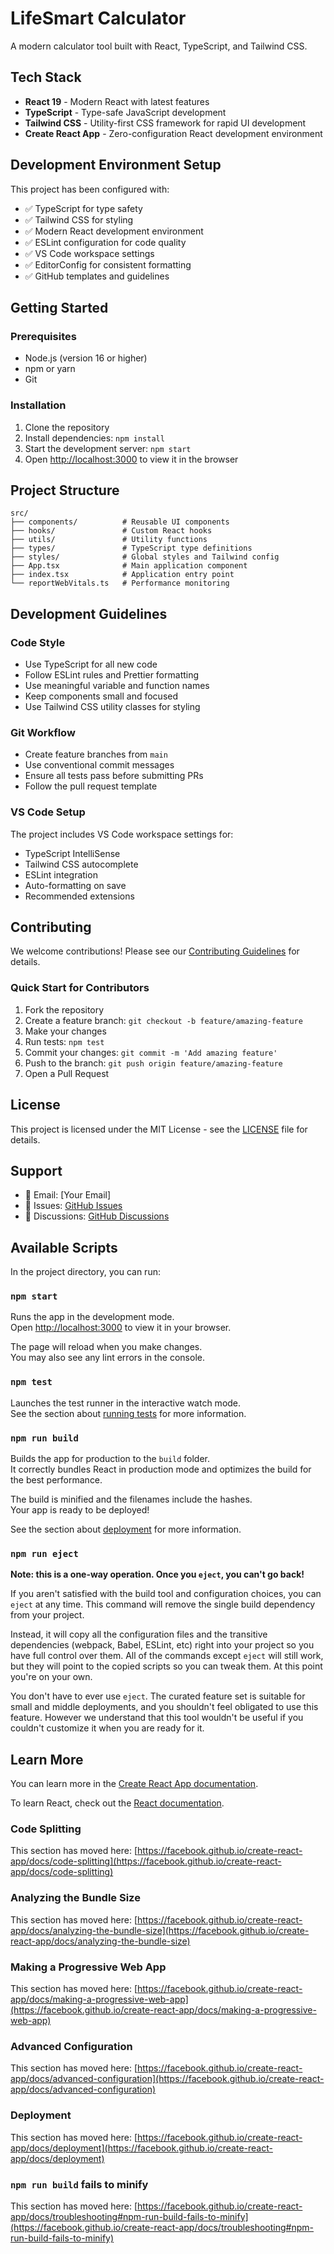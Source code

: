 # LifeSmart Calculator

A modern calculator tool built with React, TypeScript, and Tailwind CSS.

## Tech Stack

- **React 19** - Modern React with latest features
- **TypeScript** - Type-safe JavaScript development
- **Tailwind CSS** - Utility-first CSS framework for rapid UI development
- **Create React App** - Zero-configuration React development environment

## Development Environment Setup

This project has been configured with:
- ✅ TypeScript for type safety
- ✅ Tailwind CSS for styling
- ✅ Modern React development environment
- ✅ ESLint configuration for code quality
- ✅ VS Code workspace settings
- ✅ EditorConfig for consistent formatting
- ✅ GitHub templates and guidelines

## Getting Started

### Prerequisites
- Node.js (version 16 or higher)
- npm or yarn
- Git

### Installation
1. Clone the repository
2. Install dependencies: `npm install`
3. Start the development server: `npm start`
4. Open [http://localhost:3000](http://localhost:3000) to view it in the browser

## Project Structure

```
src/
├── components/          # Reusable UI components
├── hooks/               # Custom React hooks
├── utils/               # Utility functions
├── types/               # TypeScript type definitions
├── styles/              # Global styles and Tailwind config
├── App.tsx              # Main application component
├── index.tsx            # Application entry point
└── reportWebVitals.ts   # Performance monitoring
```

## Development Guidelines

### Code Style
- Use TypeScript for all new code
- Follow ESLint rules and Prettier formatting
- Use meaningful variable and function names
- Keep components small and focused
- Use Tailwind CSS utility classes for styling

### Git Workflow
- Create feature branches from `main`
- Use conventional commit messages
- Ensure all tests pass before submitting PRs
- Follow the pull request template

### VS Code Setup
The project includes VS Code workspace settings for:
- TypeScript IntelliSense
- Tailwind CSS autocomplete
- ESLint integration
- Auto-formatting on save
- Recommended extensions

## Contributing

We welcome contributions! Please see our [Contributing Guidelines](CONTRIBUTING.md) for details.

### Quick Start for Contributors
1. Fork the repository
2. Create a feature branch: `git checkout -b feature/amazing-feature`
3. Make your changes
4. Run tests: `npm test`
5. Commit your changes: `git commit -m 'Add amazing feature'`
6. Push to the branch: `git push origin feature/amazing-feature`
7. Open a Pull Request

## License

This project is licensed under the MIT License - see the [LICENSE](LICENSE) file for details.

## Support

- 📧 Email: [Your Email]
- 🐛 Issues: [GitHub Issues](https://github.com/your-username/lifesmart-calculator/issues)
- 💬 Discussions: [GitHub Discussions](https://github.com/your-username/lifesmart-calculator/discussions)

## Available Scripts

In the project directory, you can run:

### `npm start`

Runs the app in the development mode.\
Open [http://localhost:3000](http://localhost:3000) to view it in your browser.

The page will reload when you make changes.\
You may also see any lint errors in the console.

### `npm test`

Launches the test runner in the interactive watch mode.\
See the section about [running tests](https://facebook.github.io/create-react-app/docs/running-tests) for more information.

### `npm run build`

Builds the app for production to the `build` folder.\
It correctly bundles React in production mode and optimizes the build for the best performance.

The build is minified and the filenames include the hashes.\
Your app is ready to be deployed!

See the section about [deployment](https://facebook.github.io/create-react-app/docs/deployment) for more information.

### `npm run eject`

**Note: this is a one-way operation. Once you `eject`, you can't go back!**

If you aren't satisfied with the build tool and configuration choices, you can `eject` at any time. This command will remove the single build dependency from your project.

Instead, it will copy all the configuration files and the transitive dependencies (webpack, Babel, ESLint, etc) right into your project so you have full control over them. All of the commands except `eject` will still work, but they will point to the copied scripts so you can tweak them. At this point you're on your own.

You don't have to ever use `eject`. The curated feature set is suitable for small and middle deployments, and you shouldn't feel obligated to use this feature. However we understand that this tool wouldn't be useful if you couldn't customize it when you are ready for it.

## Learn More

You can learn more in the [Create React App documentation](https://facebook.github.io/create-react-app/docs/getting-started).

To learn React, check out the [React documentation](https://reactjs.org/).

### Code Splitting

This section has moved here: [https://facebook.github.io/create-react-app/docs/code-splitting](https://facebook.github.io/create-react-app/docs/code-splitting)

### Analyzing the Bundle Size

This section has moved here: [https://facebook.github.io/create-react-app/docs/analyzing-the-bundle-size](https://facebook.github.io/create-react-app/docs/analyzing-the-bundle-size)

### Making a Progressive Web App

This section has moved here: [https://facebook.github.io/create-react-app/docs/making-a-progressive-web-app](https://facebook.github.io/create-react-app/docs/making-a-progressive-web-app)

### Advanced Configuration

This section has moved here: [https://facebook.github.io/create-react-app/docs/advanced-configuration](https://facebook.github.io/create-react-app/docs/advanced-configuration)

### Deployment

This section has moved here: [https://facebook.github.io/create-react-app/docs/deployment](https://facebook.github.io/create-react-app/docs/deployment)

### `npm run build` fails to minify

This section has moved here: [https://facebook.github.io/create-react-app/docs/troubleshooting#npm-run-build-fails-to-minify](https://facebook.github.io/create-react-app/docs/troubleshooting#npm-run-build-fails-to-minify)
